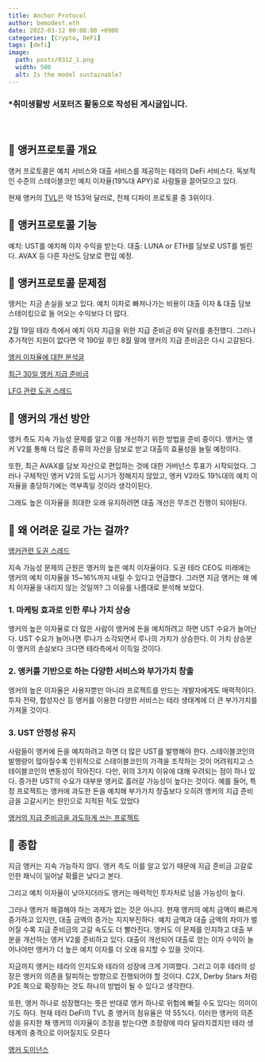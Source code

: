 ```yaml
---
title: Anchor Protocol
author: bemodest.eth
date: 2022-03-12 00:00:00 +0900
categories: [Crypto, DeFi]
tags: [defi]
image:
  path: posts/0312_1.png
  width: 500
  alt: Is the model sustainable?
---
```


### *취미생활방 서포터즈 활동으로 작성된 게시글입니다.
　　　　　　　　　　　　　　　　　　　　　　　　　　　　　　　　　　　　　　　　　　　　
## 🔎 앵커프로토콜 개요

앵커 프로토콜은 예치 서비스와 대출 서비스를 제공하는 테라의 DeFi 서비스다.  독보적인 수준의 스테이블코인 예치 이자율(19%대 APY)로 사람들을 끌어모으고 있다.

현재 앵커의 [TVL](https://defillama.com/protocol/anchor)은 약 153억 달러로, 전체 디파이 프로토콜 중 3위이다.

## 🔎 앵커프로토콜 기능

예치: UST를 예치해 이자 수익을 받는다.
대출: LUNA or ETH를 담보로 UST를 빌린다. AVAX 등 다른 자산도 담보로 편입 예정.

## 🔎 앵커프로토콜 문제점

앵커는 지금 손실을 보고 있다. 예치 이차로 빠져나가는 비용이 대출 이자 & 대출 담보 스테이킹으로 들
어오는 수익보다 더 많다.

2월 19일 테라 측에서 예치 이자 지급을 위한 지급 준비금 6억 달러를 충전했다. 그러나 추가적인 지원이 없다면 약 190일 후인 8월 말에 앵커의 지급 준비금은 다시 고갈된다.

[앵커 이자율에 대한 분석글](https://wantfi.com/terra-luna-anchor-protocol-savings-account.html#crypto-flash-crash)

[최근 30일 앵커 지급 준비금](https://terra.engineer/en/terra_addresses/terra1tmnqgvg567ypvsvk6rwsga3srp7e3lg6u0elp8) 

[LFG 관련 도권 스레드](https://twitter.com/stablekwon/status/1483973121564905474) 

## 🔎 앵커의 개선 방안
앵커 측도 지속 가능성 문제를 알고 이를 개선하기 위한 방법을 준비 중이다. 앵커는 앵커 V2를 통해 더 많은 종류의 자산을 담보로 받고 대출의 효율성을 늘릴 예정이다. 

또한, 최근 AVAX를 담보 자산으로 편입하는 것에 대한 거버넌스 투표가 시작되었다. 그러나 구체적인 앵커 V2의
도입 시기가 정해지지 않았고, 앵커 V2라도 19%대의 예치 이자율을 충당하기에는 역부족일 것이라 생각이된다. 

그래도 높은 이자율을 최대한 오래 유지하려면 대출 개선은 무조건 진행이 되야된다.

## 🔎 왜 어려운 길로 가는 걸까?

[앵커관련 도권 스레드](https://twitter.com/stablekwon/status/1486878306880286721) 

지속 가능성 문제의 근원은 앵커의 높은 예치 이자율이다. 도권 테라 CEO도 미래에는 앵커의 예치 이자율을 15~16%까지 내릴 수 있다고 언급했다. 그러면 지금 앵커는 왜 예치 이자율을 내리지 않는 것일까? 그 이유를 나름대로 분석해 보았다.

### 1. 마케팅 효과로 인한 루나 가치 상승

앵커의 높은 이자율로 더 많은 사람이 앵커에 돈을 예치하려고 하면 UST 수요가 늘어난다. UST 수요가
늘어나면 루나가 소각되면서 루나의 가치가 상승한다. 이 가치 상승분이 앵커의 손실보다 크다면 테라측에서 이득일 것이다.

### 2. 앵커를 기반으로 하는 다양한 서비스와 부가가치 창출 

앵커의 높은 이자율은 사용자뿐만 아니라 프로젝트를 만드는 개발자에게도 매력적이다. 투자 전략, 합성자산 등 앵커를 이용한 다양한 서비스는 테라 생태계에 더 큰 부가가치를 가져올 것이다.

### 3. UST 안정성 유지

사람들이 앵커에 돈을 예치하려고 하면 더 많은 UST를 발행해야 한다. 스테이블코인의 발행량이 많아질수록 인위적으로 스테이블코인의 가격을 조작하는 것이 어려워지고 스테이블코인의 변동성이 작아진다. 다만, 위의 3가지 이유에 대해 우려되는 점이 하나 있다. 증가한 UST의 수요가 대부분 앵커로 흘러갈 가능성이 높다는 것이다. 예를 들어, 특정 프로젝트는 앵커에 과도한 돈을 예치해 부가가치 창출보다 오히려 앵커의 지급 준비금을 고갈시키는 원인으로 지적된 적도 있었다

[앵커의 지급 준비금을 과도하게 쓰는 프로젝트](https://twitter.com/crypteff/status/1474052259780513793) 

## 🔎 종합
지금 앵커는 지속 가능하지 않다. 앵커 측도 이를 알고 있기 때문에 지급 준비금 고갈로 인한 패닉이 일어날 확률은 낮다고 본다. 

그리고 예치 이자율이 낮아지더라도 앵커는 매력적인 투자처로 남을 가능성이 높다. 

그러나 앵커가 해결해야 하는 과제가 없는 것은 아니다. 현재 앵커의 예치 금액이 빠르게 증가하고 있지만, 대출 금액의 증가는 지지부진하다. 예치 금액과 대출 금액의 차이가 벌어질 수록 지급 준비금의 고갈 속도도 더 빨라진다. 앵커도 이 문제를 인지하고 대출 부분을 개선하는 앵커 V2를 준비하고 있다. 대출이 개선되어 대출로 얻는 이자 수익이 늘어나야만 앵커가 더 높은 예치 이자를 더 오래 유지할 수 있을 것이다.

지금까지 앵커는 테라의 인지도와 테라의 성장에 크게 기여했다. 그리고 이후 테라의 성장은 앵커의 의존을 탈피하는 방향으로 진행되어야 할 것이다. C2X, Derby Stars 처럼 P2E 쪽으로 확장하는 것도 하나의 방법이 될 수 있다고 생각한다.

또한, 앵커 하나로 성장했다는 뜻은 반대로 앵커 하나로 위험에 빠질 수도 있다는 의미이기도 하다. 현재 테라 DeFi의 TVL 중 앵커의 점유율은 약 55%다. 이러한 앵커의 의존성을 유지한 채 앵커의 이자율이 조정을 받는다면 조정량에 따라 달라지겠지만 테라 생태계의 충격으로 이어질지도 모른다

[앵커 도미넌스](https://defillama.com/chain/Terra)
